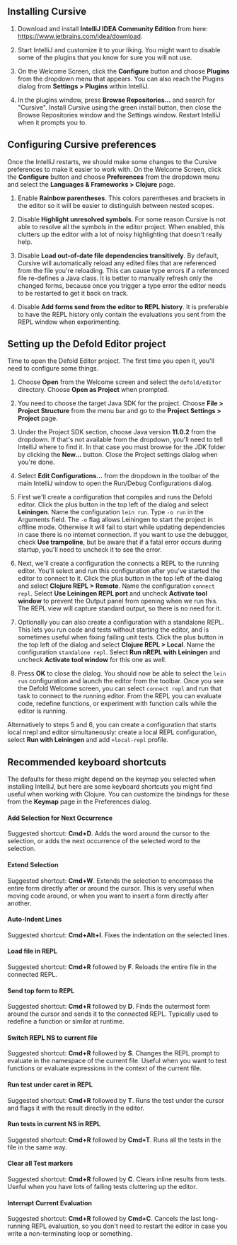 ## Installing Cursive

1. Download and install **IntelliJ IDEA Community Edition** from here: https://www.jetbrains.com/idea/download.

2. Start IntelliJ and customize it to your liking. You might want to disable some of the plugins that you know for sure you will not use.

3. On the Welcome Screen, click the **Configure** button and choose **Plugins** from the dropdown menu that appears. You can also reach the Plugins dialog from **Settings > Plugins** within IntelliJ.

4. In the plugins window, press **Browse Repositories...** and search for "Cursive". Install Cursive using the green install button, then close the Browse Repositories window and the Settings window. Restart IntelliJ when it prompts you to.

## Configuring Cursive preferences

Once the IntelliJ restarts, we should make some changes to the Cursive preferences to make it easier to work with. On the Welcome Screen, click the **Configure** button and choose **Preferences** from the dropdown menu and select the **Languages & Frameworks > Clojure** page.

1. Enable **Rainbow parentheses**. This colors parentheses and brackets in the editor so it will be easier to distinguish between nested scopes.

2. Disable **Highlight unresolved symbols**. For some reason Cursive is not able to resolve all the symbols in the editor project. When enabled, this clutters up the editor with a lot of noisy highlighting that doesn't really help.

3. Disable **Load out-of-date file dependencies transitively**. By default, Cursive will automatically reload any edited files that are referenced from the file you're reloading. This can cause type errors if a referenced file re-defines a Java class. It is better to manually refresh only the changed forms, because once you trigger a type error the editor needs to be restarted to get it back on track.

4. Disable **Add forms send from the editor to REPL history**. It is preferable to have the REPL history only contain the evaluations you sent from the REPL window when experimenting.

## Setting up the Defold Editor project

Time to open the Defold Editor project. The first time you open it, you'll need to configure some things.

1. Choose **Open** from the Welcome screen and select the `defold/editor` directory. Choose **Open as Project** when prompted.

2. You need to choose the target Java SDK for the project. Choose **File > Project Structure** from the menu bar and go to the **Project Settings > Project** page.

3. Under the Project SDK section, choose Java version **11.0.2** from the dropdown. If that's not available from the dropdown, you'll need to tell IntelliJ where to find it. In that case you must browse for the JDK folder by clicking the **New...** button. Close the Project settings dialog when you're done.

4. Select **Edit Configurations...** from the dropdown in the toolbar of the main IntelliJ window to open the Run/Debug Configurations dialog.

5. First we'll create a configuration that compiles and runs the Defold editor. Click the plus button in the top left of the dialog and select **Leiningen**. Name the configuration `lein run`. Type `-o run` in the Arguments field. The `-o` flag allows Leiningen to start the project in offline mode. Otherwise it will fail to start while updating dependencies in case there is no internet connection. If you want to use the debugger, check **Use trampoline**, but be aware that if a fatal error occurs during startup, you'll need to uncheck it to see the error.

6. Next, we'll create a configuration the connects a REPL to the running editor. You'll select and run this configuration after you've started the editor to connect to it. Click the plus button in the top left of the dialog and select **Clojure REPL > Remote**. Name the configuration `connect repl`. Select **Use Leiningen REPL port** and uncheck **Activate tool window** to prevent the Output panel from opening when we run this. The REPL view will capture standard output, so there is no need for it.

7. Optionally you can also create a configuration with a standalone REPL. This lets you run code and tests without starting the editor, and is sometimes useful when fixing failing unit tests. Click the plus button in the top left of the dialog and select **Clojure REPL > Local**. Name the configuration `standalone repl`. Select **Run nREPL with Leiningen** and uncheck **Activate tool window** for this one as well.

8. Press **OK** to close the dialog. You should now be able to select the `lein run` configuration and launch the editor from the toolbar. Once you see the Defold Welcome screen, you can select `connect repl` and run that task to connect to the running editor. From the REPL you can evaluate code, redefine functions, or experiment with function calls while the editor is running.

Alternatively to steps 5 and 6, you can create a configuration that starts local nrepl and editor simultaneously: create a local REPL configuration, select **Run with Leiningen** and add `+local-repl` profile.

## Recommended keyboard shortcuts

The defaults for these might depend on the keymap you selected when installing IntelliJ, but here are some keyboard shortcuts you might find useful when working with Clojure. You can customize the bindings for these from the **Keymap** page in the Preferences dialog.

#### Add Selection for Next Occurrence
Suggested shortcut: **Cmd+D**. Adds the word around the cursor to the selection, or adds the next occurrence of the selected word to the selection.

#### Extend Selection
Suggested shortcut: **Cmd+W**. Extends the selection to encompass the entire form directly after or around the cursor. This is very useful when moving code around, or when you want to insert a form directly after another.

#### Auto-Indent Lines
Suggested shortcut: **Cmd+Alt+I**. Fixes the indentation on the selected lines.

#### Load file in REPL
Suggested shortcut: **Cmd+R** followed by **F**. Reloads the entire file in the connected REPL.

#### Send top form to REPL
Suggested shortcut: **Cmd+R** followed by **D**. Finds the outermost form around the cursor and sends it to the connected REPL. Typically used to redefine a function or similar at runtime.

#### Switch REPL NS to current file
Suggested shortcut: **Cmd+R** followed by **S**. Changes the REPL prompt to evaluate in the namespace of the current file. Useful when you want to test functions or evaluate expressions in the context of the current file.

#### Run test under caret in REPL
Suggested shortcut: **Cmd+R** followed by **T**. Runs the test under the cursor and flags it with the result directly in the editor.

#### Run tests in current NS in REPL
Suggested shortcut: **Cmd+R** followed by **Cmd+T**. Runs all the tests in the file in the same way.

#### Clear all Test markers
Suggested shortcut: **Cmd+R** followed by **C**. Clears inline results from tests. Useful when you have lots of failing tests cluttering up the editor.

#### Interrupt Current Evaluation
Suggested shortcut: **Cmd+R** followed by **Cmd+C**. Cancels the last long-running REPL evaluation, so you don't need to restart the editor in case you write a non-terminating loop or something.
